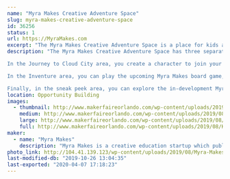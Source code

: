 ```yaml
---
name: "Myra Makes Creative Adventure Space"
slug: myra-makes-creative-adventure-space
id: 36256
status: 1
url: https://MyraMakes.com
excerpt: "The Myra Makes Creative Adventure Space is a place for kids aged 4-12 and their families to participate in roleplaying, invention, and arts and crafts activities centered on empathy, design thinking, and problem solving. "
description: "The Myra Makes Creative Adventure Space has three separate activities happening: Journey to Cloud City, a problem-solving and roleplaying adventure, Inventure, an in-development board game, and \"sneak peeks,\" where you can check out some of our prototype games, books and apps. 

In the Journey to Cloud City area, you create a character to join your new friend Myra on an adventure as she travels to Cloud City. Along the way, the adventure team explores different environments, meets and learns about a variety of animal friends, and helps Myra and the crew solve the challenges that pop up during the adventure through storytelling and building with arts and crafts supplies. These activities are inspired by the Myra Makes book, Journey to Cloud City. 

In the Inventure area, you can play the upcoming Myra Makes board game, Inventure. Inventure is a creative adventure game in which you compete with your friends to make the most creative and outlandish inventions, characters, and places. Buy materials, bring your creativity to life, and convince your friends to choose your creations as their favorites. Every time you play Inventure, you have the chance to recreate the world of Inventure all your own. Who will you be? What inventions will you create? People, animals, and creatures of your imagination all call Inventure home. So come along, meet new friends, create new places, and solve challenges.

Finally, in the sneak peek area, you can explore the in-development Myra Makes app, play some of our prototype card games, and join a read-aloud of our latest in-development story book. Your feedback is extremely valuable to us and we hope you can drop by to share your ideas and thoughts on what Myra Makes should do next!"
location: Opportunity Building
images:
  - thumbnail: http://www.makerfaireorlando.com/wp-content/uploads/2019/08/Kids-are-In-Charge-Myra-Makes.jpg
    medium: http://www.makerfaireorlando.com/wp-content/uploads/2019/08/Kids-are-In-Charge-Myra-Makes.jpg
    large: http://www.makerfaireorlando.com/wp-content/uploads/2019/08/Kids-are-In-Charge-Myra-Makes.jpg
    full: http://www.makerfaireorlando.com/wp-content/uploads/2019/08/Kids-are-In-Charge-Myra-Makes.jpg
maker:
  - name: "Myra Makes"
    description: "Myra Makes is a creative education startup which publishes books and games that help kids develop creative, problem-solving, and emotional skills. "
photo_link: http://104.41.139.123/wp-content/uploads/2019/08/Myra-Makes-Logo-Stacked-with-Myra-1024x456.png
last-modified-db: "2019-10-26 13:04:35"
last-exported: "2020-04-07 17:18:23"
---
```

